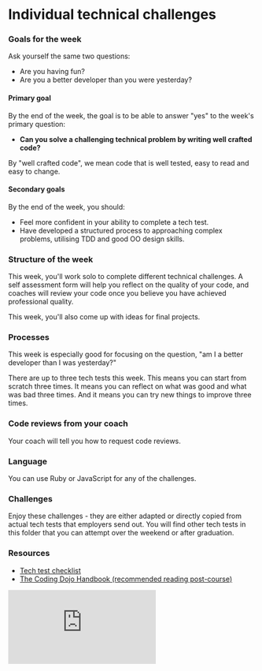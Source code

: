 # Individual technical challenges

### Goals for the week

Ask yourself the same two questions:

* Are you having fun?
* Are you a better developer than you were yesterday?

#### Primary goal

By the end of the week, the goal is to be able to answer "yes" to the week's primary question:

* **Can you solve a challenging technical problem by writing well crafted code?**

By "well crafted code", we mean code that is well tested, easy to read and easy to change.

#### Secondary goals

By the end of the week, you should:

* Feel more confident in your ability to complete a tech test.
* Have developed a structured process to approaching complex problems, utilising TDD and good OO design skills.

### Structure of the week

This week, you'll work solo to complete different technical challenges. A self assessment form will help you reflect on the quality of your code, and coaches will review your code once you believe you have achieved professional quality.

This week, you'll also come up with ideas for final projects.

### Processes

This week is especially good for focusing on the question, "am I a better developer than I was yesterday?"

There are up to three tech tests this week.  This means you can start from scratch three times.  It means you can reflect on what was good and what was bad three times.  And it means you can try new things to improve three times.

### Code reviews from your coach

Your coach will tell you how to request code reviews.

### Language

You can use Ruby or JavaScript for any of the challenges.

### Challenges

Enjoy these challenges - they are either adapted or directly copied from actual tech tests that employers send out. You will find other tech tests in this folder that you can attempt over the weekend or after graduation.

### Resources

* [Tech test checklist](https://github.com/makersacademy/jobhunters/tree/master/pills/tech_tests)
* [The Coding Dojo Handbook (recommended reading post-course)](https://leanpub.com/codingdojohandbook)


![Tracking pixel](https://githubanalytics.herokuapp.com/course/individual_challenges/README.md)

